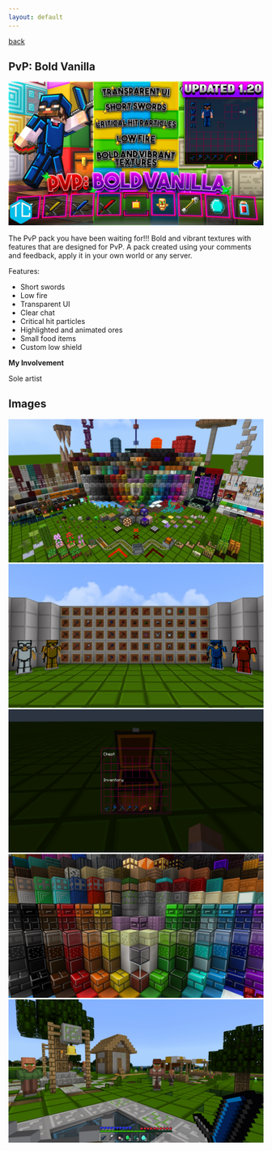 ```yaml
---
layout: default
---
```


[back](./projects_texturepacks.html)
## PvP: Bold Vanilla
![PvP: Bold Vanilla](./images/content/pvpbv/PVPBV_MarketingKeyArt.png)

The PvP pack you have been waiting for!!! Bold and vibrant textures with features that are designed for PvP. A pack created using your comments and feedback, apply it in your own world or any server.

Features:
- Short swords
- Low fire
- Transparent UI
- Clear chat
- Critical hit particles
- Highlighted and animated ores
- Small food items
- Custom low shield

**My Involvement**

Sole artist

## Images
![PvP: Bold Vanilla](./images/content/pvpbv/PVPBV_MarketingScreenshot_0.jpg)
![PvP: Bold Vanilla](./images/content/pvpbv/PVPBV_MarketingScreenshot_1.jpg)
![PvP: Bold Vanilla](./images/content/pvpbv/PVPBV_MarketingScreenshot_2.jpg)
![PvP: Bold Vanilla](./images/content/pvpbv/PVPBV_MarketingScreenshot_3.jpg)
![PvP: Bold Vanilla](./images/content/pvpbv/PVPBV_MarketingScreenshot_4.jpg)
